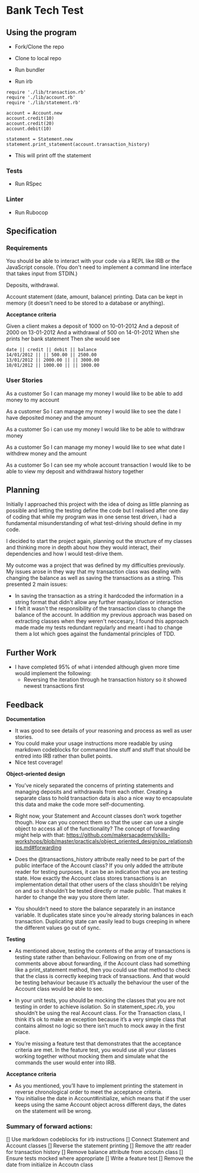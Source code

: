 # Bank Tech Test

## Using the program
- Fork/Clone the repo
- Clone to local repo
- Run bundler

- Run irb
```
require './lib/transaction.rb'
require './lib/account.rb'
require './lib/statement.rb'

account = Account.new
account.credit(10)
account.credit(20)
account.debit(10)

statement = Statement.new
statement.print_statement(account.transaction_history)
```
- This will print off the statement

### Tests
- Run RSpec

### Linter
- Run Rubocop

## Specification

### Requirements

You should be able to interact with your code via a REPL like IRB or the JavaScript console. (You don't need to implement a command line interface that takes input from STDIN.)

Deposits, withdrawal.

Account statement (date, amount, balance) printing.
Data can be kept in memory (it doesn't need to be stored to a database or anything).

**Acceptance criteria**

Given a client makes a deposit of 1000 on 10-01-2012
And a deposit of 2000 on 13-01-2012
And a withdrawal of 500 on 14-01-2012
When she prints her bank statement
Then she would see

```
date || credit || debit || balance
14/01/2012 || || 500.00 || 2500.00
13/01/2012 || 2000.00 || || 3000.00
10/01/2012 || 1000.00 || || 1000.00
```

### User Stories

As a customer
So I can manage my money
I would like to be able to add money to my account

As a customer
So I can manage my money
I would like to see the date I have deposited money and the amount

As a customer
So i can use my money
I would like to be able to withdraw money

As a customer
So I can manage my money
I would like to see what date I withdrew money and the amount

As a customer
So I can see my whole account transaction
I would like to be able to view my deposit and withdrawal history together

## Planning

Initially I approached this project with the idea of doing as little planning as possible and letting the testing define the code but I realised after one day of coding that while my program was in one sense test driven, i had a fundamental misunderstanding of what test-driving should define in my code.

I decided to start the project again, planning out the structure of my classes and thinking more in depth about how they would interact, their dependencies and how I would test-drive them.

My outcome was a project that was defined by my difficulties previously. My issues arose in they way that my transaction class was dealing with changing the balance as well as saving the transactions as a string. This presented 2 main issues:
  * In saving the transaction as a string it hardcoded the information in a string format that didn't allow any further manipulation or interaction
  * I felt it wasn't the responsibility of the transaction class to change the balance of the account.
In addition my previous approach was based on extracting classes when they weren't neccesary, I found this approach made made my tests redundant regularly and meant i had to change them a lot which goes against the fundamental principles of TDD.


## Further Work

- I have completed 95% of what i intended although given more time would implement the following:
  * Reversing the iteration through he transaction history so it showed newest transactions first

## Feedback

**Documentation**

- It was good to see details of your reasoning and process as well as user stories.
- You could make your usage instructions more readable by using markdown codeblocks for commannd line stuff and stuff that should be entred into IRB rather than bullet points.
- Nice test coverage!

**Object-oriented design**

- You’ve nicely separated the concerns of printing statements and managing deposits and withdrawals from each other.  Creating a separate class to hold transaction data is also a nice way to encapsulate this data and make the code more self-documenting.
- Right now, your Statement and Account classes don’t work together though.  How can you connect them so that the user can use a single object to access all of the functionality? The concept of forwarding might help with that: https://github.com/makersacademy/skills-workshops/blob/master/practicals/object_oriented_design/oo_relationships.md#forwarding

- Does the @transactions_history attribute really need to be part of the public interface of the Account class? If you only added the attribute reader for testing purposes, it can be an indication that you are testing state. How exactly the Account class stores transactions is an implementation detail that other users of the class shouldn’t be relying on and so it shouldn’t be tested directly or made public. That makes it harder to change the way you store them later.
- You shouldn’t need to store the balance separately in an instance variable. It duplicates state since you’re already storing balances in each transaction. Duplicating state can easily lead to bugs creeping in where the different values go out of sync.

**Testing**

- As mentioned above, testing the contents of the array of transactions is testing state rather than behaviour. Following on from one of my comments above about forwarding, if the Account class had something like a print_statement method, then you could use that method to check that the class is correctly keeping track of transactions. And that would be testing behaviour because it’s actually the behaviour the user of the Account class would be able to see.

- In your unit tests, you should be mocking the classes that you are not testing in order to achieve isolation. So in statement_spec.rb, you shouldn’t be using the real Account class. For the Transaction class, I think it’s ok to make an exception because it’s a very simple class that contains almost no logic so there isn’t much to mock away in the first place.

- You’re missing a feature test that demonstrates that the acceptance criteria are met. In the feature test, you would use all your classes working together without mocking them and simulate what the commands the user would enter into IRB.

**Acceptance criteria**

- As you mentioned, you’ll have to implement printing the statement in reverse chronological order to meet the acceptance criteria.
- You initialise the date in Account#initialize, which means that if the user keeps using the same Account object across different days, the dates on the statement will be wrong.


### Summary of forward actions:

[] Use markdown codeblocks for irb instructions
[] Connect Statement and Account classes
[] Reverse the statement printing
[] Remove the attr reader for transaction history
[] Remove balance attribute from accoutn class
[] Ensure tests mocked where appropriate
[] Write a feature test
[] Remove the date from initialize in Accoutn class
